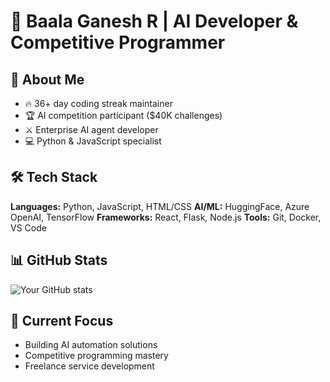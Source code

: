 # 🚀 Baala Ganesh R | AI Developer & Competitive Programmer

## 🎯 About Me
- 🔥 36+ day coding streak maintainer
- 🏆 AI competition participant ($40K challenges)
- ⚔️ Enterprise AI agent developer
- 💻 Python & JavaScript specialist

## 🛠️ Tech Stack
**Languages:** Python, JavaScript, HTML/CSS
**AI/ML:** HuggingFace, Azure OpenAI, TensorFlow
**Frameworks:** React, Flask, Node.js
**Tools:** Git, Docker, VS Code

## 📊 GitHub Stats
![Your GitHub stats](https://github-readme-stats.vercel.app/api?username=baalaganeshr)

## 🎯 Current Focus
- Building AI automation solutions
- Competitive programming mastery
- Freelance service development

